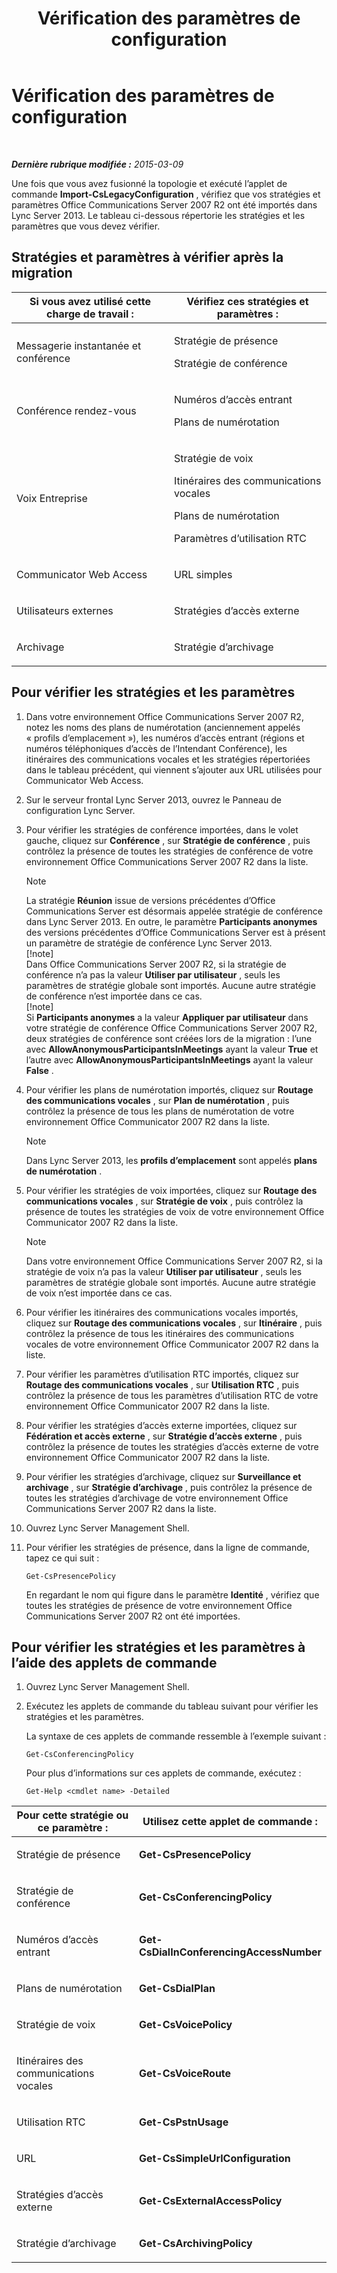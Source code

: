 ﻿---
title: Vérification des paramètres de configuration
TOCTitle: Vérification des paramètres de configuration
ms:assetid: 41dbf91c-f2e1-4b9a-88cf-959575558cf2
ms:mtpsurl: https://technet.microsoft.com/fr-fr/library/JJ204848(v=OCS.15)
ms:contentKeyID: 49297018
ms.date: 05/20/2016
mtps_version: v=OCS.15
ms.translationtype: HT
---

# Vérification des paramètres de configuration

 

_**Dernière rubrique modifiée :** 2015-03-09_

Une fois que vous avez fusionné la topologie et exécuté l’applet de commande **Import-CsLegacyConfiguration** , vérifiez que vos stratégies et paramètres Office Communications Server 2007 R2 ont été importés dans Lync Server 2013. Le tableau ci-dessous répertorie les stratégies et les paramètres que vous devez vérifier.

## Stratégies et paramètres à vérifier après la migration


<table>
<colgroup>
<col style="width: 50%" />
<col style="width: 50%" />
</colgroup>
<thead>
<tr class="header">
<th>Si vous avez utilisé cette charge de travail :</th>
<th>Vérifiez ces stratégies et paramètres :</th>
</tr>
</thead>
<tbody>
<tr class="odd">
<td><p>Messagerie instantanée et conférence</p></td>
<td><p>Stratégie de présence</p>
<p>Stratégie de conférence</p></td>
</tr>
<tr class="even">
<td><p>Conférence rendez-vous</p></td>
<td><p>Numéros d’accès entrant</p>
<p>Plans de numérotation</p></td>
</tr>
<tr class="odd">
<td><p>Voix Entreprise</p></td>
<td><p>Stratégie de voix</p>
<p>Itinéraires des communications vocales</p>
<p>Plans de numérotation</p>
<p>Paramètres d’utilisation RTC</p></td>
</tr>
<tr class="even">
<td><p>Communicator Web Access</p></td>
<td><p>URL simples</p></td>
</tr>
<tr class="odd">
<td><p>Utilisateurs externes</p></td>
<td><p>Stratégies d’accès externe</p></td>
</tr>
<tr class="even">
<td><p>Archivage</p></td>
<td><p>Stratégie d’archivage</p></td>
</tr>
</tbody>
</table>


## Pour vérifier les stratégies et les paramètres

1.  Dans votre environnement Office Communications Server 2007 R2, notez les noms des plans de numérotation (anciennement appelés « profils d’emplacement »), les numéros d’accès entrant (régions et numéros téléphoniques d’accès de l’Intendant Conférence), les itinéraires des communications vocales et les stratégies répertoriées dans le tableau précédent, qui viennent s’ajouter aux URL utilisées pour Communicator Web Access.

2.  Sur le serveur frontal Lync Server 2013, ouvrez le Panneau de configuration Lync Server.

3.  Pour vérifier les stratégies de conférence importées, dans le volet gauche, cliquez sur **Conférence** , sur **Stratégie de conférence** , puis contrôlez la présence de toutes les stratégies de conférence de votre environnement Office Communications Server 2007 R2 dans la liste.
    
    > [!note]  
    > La stratégie <strong>Réunion</strong> issue de versions précédentes d’Office Communications Server est désormais appelée stratégie de conférence dans Lync Server 2013. En outre, le paramètre <strong>Participants anonymes</strong> des versions précédentes d’Office Communications Server est à présent un paramètre de stratégie de conférence Lync Server 2013.    
    > [!note]  
    > Dans Office Communications Server 2007 R2, si la stratégie de conférence n’a pas la valeur <strong>Utiliser par utilisateur</strong> , seuls les paramètres de stratégie globale sont importés. Aucune autre stratégie de conférence n’est importée dans ce cas.    
    > [!note]  
    > Si <strong>Participants anonymes</strong> a la valeur <strong>Appliquer par utilisateur</strong> dans votre stratégie de conférence Office Communications Server 2007 R2, deux stratégies de conférence sont créées lors de la migration : l’une avec <strong>AllowAnonymousParticipantsInMeetings</strong> ayant la valeur <strong>True</strong> et l’autre avec <strong>AllowAnonymousParticipantsInMeetings</strong> ayant la valeur <strong>False</strong> .

4.  Pour vérifier les plans de numérotation importés, cliquez sur **Routage des communications vocales** , sur **Plan de numérotation** , puis contrôlez la présence de tous les plans de numérotation de votre environnement Office Communicator 2007 R2 dans la liste.
    
    > [!note]  
    > Dans Lync Server 2013, les <strong>profils d’emplacement</strong> sont appelés <strong>plans de numérotation</strong> .

5.  Pour vérifier les stratégies de voix importées, cliquez sur **Routage des communications vocales** , sur **Stratégie de voix** , puis contrôlez la présence de toutes les stratégies de voix de votre environnement Office Communicator 2007 R2 dans la liste.
    
    > [!note]  
    > Dans votre environnement Office Communications Server 2007 R2, si la stratégie de voix n’a pas la valeur <strong>Utiliser par utilisateur</strong> , seuls les paramètres de stratégie globale sont importés. Aucune autre stratégie de voix n’est importée dans ce cas.

6.  Pour vérifier les itinéraires des communications vocales importés, cliquez sur **Routage des communications vocales** , sur **Itinéraire** , puis contrôlez la présence de tous les itinéraires des communications vocales de votre environnement Office Communicator 2007 R2 dans la liste.

7.  Pour vérifier les paramètres d’utilisation RTC importés, cliquez sur **Routage des communications vocales** , sur **Utilisation RTC** , puis contrôlez la présence de tous les paramètres d’utilisation RTC de votre environnement Office Communicator 2007 R2 dans la liste.

8.  Pour vérifier les stratégies d’accès externe importées, cliquez sur **Fédération et accès externe** , sur **Stratégie d’accès externe** , puis contrôlez la présence de toutes les stratégies d’accès externe de votre environnement Office Communicator 2007 R2 dans la liste.

9.  Pour vérifier les stratégies d’archivage, cliquez sur **Surveillance et archivage** , sur **Stratégie d’archivage** , puis contrôlez la présence de toutes les stratégies d’archivage de votre environnement Office Communications Server 2007 R2 dans la liste.

10. Ouvrez Lync Server Management Shell.

11. Pour vérifier les stratégies de présence, dans la ligne de commande, tapez ce qui suit :
    
        Get-CsPresencePolicy
    
    En regardant le nom qui figure dans le paramètre **Identité** , vérifiez que toutes les stratégies de présence de votre environnement Office Communications Server 2007 R2 ont été importées.

## Pour vérifier les stratégies et les paramètres à l’aide des applets de commande

1.  Ouvrez Lync Server Management Shell.

2.  Exécutez les applets de commande du tableau suivant pour vérifier les stratégies et les paramètres.
    
    La syntaxe de ces applets de commande ressemble à l’exemple suivant :
    
        Get-CsConferencingPolicy
    
    Pour plus d’informations sur ces applets de commande, exécutez :
    
        Get-Help <cmdlet name> -Detailed


<table>
<colgroup>
<col style="width: 50%" />
<col style="width: 50%" />
</colgroup>
<thead>
<tr class="header">
<th>Pour cette stratégie ou ce paramètre :</th>
<th>Utilisez cette applet de commande :</th>
</tr>
</thead>
<tbody>
<tr class="odd">
<td><p>Stratégie de présence</p></td>
<td><p><strong>Get-CsPresencePolicy</strong></p></td>
</tr>
<tr class="even">
<td><p>Stratégie de conférence</p></td>
<td><p><strong>Get-CsConferencingPolicy</strong></p></td>
</tr>
<tr class="odd">
<td><p>Numéros d’accès entrant</p></td>
<td><p><strong>Get-CsDialInConferencingAccessNumber</strong></p></td>
</tr>
<tr class="even">
<td><p>Plans de numérotation</p></td>
<td><p><strong>Get-CsDialPlan</strong></p></td>
</tr>
<tr class="odd">
<td><p>Stratégie de voix</p></td>
<td><p><strong>Get-CsVoicePolicy</strong></p></td>
</tr>
<tr class="even">
<td><p>Itinéraires des communications vocales</p></td>
<td><p><strong>Get-CsVoiceRoute</strong></p></td>
</tr>
<tr class="odd">
<td><p>Utilisation RTC</p></td>
<td><p><strong>Get-CsPstnUsage</strong></p></td>
</tr>
<tr class="even">
<td><p>URL</p></td>
<td><p><strong>Get-CsSimpleUrlConfiguration</strong></p></td>
</tr>
<tr class="odd">
<td><p>Stratégies d’accès externe</p></td>
<td><p><strong>Get-CsExternalAccessPolicy</strong></p></td>
</tr>
<tr class="even">
<td><p>Stratégie d’archivage</p></td>
<td><p><strong>Get-CsArchivingPolicy</strong></p></td>
</tr>
</tbody>
</table>

